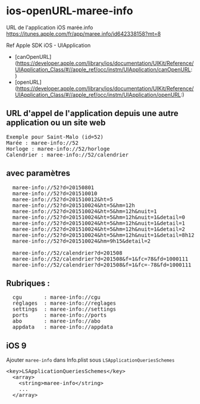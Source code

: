# ios-openURL-maree-info

URL de l'application iOS marée.info
https://itunes.apple.com/fr/app/maree.info/id642338158?mt=8

Ref Apple SDK iOS - UIApplication
- [canOpenURL] (https://developer.apple.com/library/ios/documentation/UIKit/Reference/UIApplication_Class/#//apple_ref/occ/instm/UIApplication/canOpenURL:)
- [openURL] (https://developer.apple.com/library/ios/documentation/UIKit/Reference/UIApplication_Class/#//apple_ref/occ/instm/UIApplication/openURL:)

## URL d'appel de l'application depuis une autre application ou un site web
<pre>
Exemple pour Saint-Malo (id=52)
Marée : maree-info://52
Horloge : maree-info://52/horloge
Calendrier : maree-info://52/calendrier
</pre>

## avec paramètres
<pre>
  maree-info://52?d=20150801
  maree-info://52?d=201510010
  maree-info://52?d=201510012&ht=5
  maree-info://52?d=201510024&ht=5&hm=12h
  maree-info://52?d=201510024&ht=5&hm=12h&nuit=1
  maree-info://52?d=201510024&ht=5&hm=12h&nuit=1&detail=0
  maree-info://52?d=201510024&ht=5&hm=12h&nuit=1&detail=1
  maree-info://52?d=201510024&ht=5&hm=12h&nuit=1&detail=2
  maree-info://52?d=201510024&ht=5&hm=12h&nuit=1&detail=8h12
  maree-info://52?d=201510024&hm=9h15&detail=2

  maree-info://52/calendrier?d=201508
  maree-info://52/calendrier?d=201508&f=1&fc=78&fd=1000111
  maree-info://52/calendrier?d=201508&f=1&fc=-78&fd=1000111
</pre>

## Rubriques :
<pre>
  cgu       : maree-info://cgu
  réglages  : maree-info://reglages
  settings  : maree-info://settings
  ports     : maree-info://ports
  abo       : maree-info://abo
  appdata   : maree-info://appdata
</pre>

## iOS 9

Ajouter `maree-info` dans Info.plist sous `LSApplicationQueriesSchemes`

<pre>
&lt;key&gt;LSApplicationQueriesSchemes&lt;/key&gt;
  &lt;array&gt;
    &lt;string&gt;maree-info&lt;/string&gt;
    ...
  &lt;/array&gt;
</pre>
